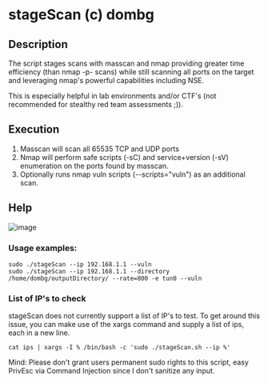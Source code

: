 # stageScan (c) dombg

## Description

The script stages scans with masscan and nmap providing greater time efficiency (than nmap -p- scans) while still scanning all ports on the target and leveraging nmap's powerful capabilities including NSE.

This is especially helpful in lab environments and/or CTF's (not recommended for stealthy red team assessments ;)). 

## Execution

1. Masscan will scan all 65535 TCP and UDP ports
2. Nmap will perform safe scripts (-sC) and service+version (-sV) enumeration on the ports found by masscan.
3. Optionally runs nmap vuln scripts (--scripts="vuln") as an additional scan.

## Help

![image](https://user-images.githubusercontent.com/7427205/137318948-562133cc-241b-4b50-a5a6-d06d5bfcbab7.png)

### Usage examples:

```
sudo ./stageScan --ip 192.168.1.1 --vuln
sudo ./stageScan --ip 192.168.1.1 --directory /home/dombg/outputDirectory/ --rate=800 -e tun0 --vuln
```

### List of IP's to check 

stageScan does not currently support a list of IP's to test. To get around this issue, you can make use of the xargs command and supply a list of ips, each in a new line.

`cat ips | xargs -I % /bin/bash -c 'sudo ./stageScan.sh --ip %'`

Mind: Please don't grant users permanent sudo rights to this script, easy PrivEsc via Command Injection since I don't sanitize any input.
